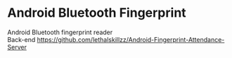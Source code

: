 # Android Bluetooth Fingerprint
Android Bluetooth fingerprint reader<br>
Back-end https://github.com/lethalskillzz/Android-Fingerprint-Attendance-Server


[//]: # (## Screenshots<br><br>)  

[//]: # (<p align="center">)
 [//]: # (<img src="/screen/Screenshot_2016-09-19-08-44-07.png" width="30%">)
 [//]: # (<img src="/screen/Screenshot_2016-09-19-08-44-15.png" width="30%">)
 [//]: # (<img src="/screen/Screenshot_2016-09-19-08-46-45.png" width="30%">)
 [//]: # (<img src="/screen/Screenshot_2016-09-19-08-47-16.png" width="30%">)
 [//]: # (<img src="/screen/Screenshot_2016-09-19-08-47-45.png" width="30%">)
[//]: # (</p>)

   
